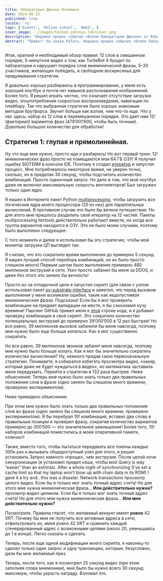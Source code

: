 ```yaml
---
title: Лаборатория Джонни Взломана
date: 2024-06-25
published: true
locale: 'ru'
tags: ['Events', 'Online school', 'Web3', ]
cover_image: ../images/hacked-johnnys-lab/cover.png
description: 'Недавно прошло событие «Взлом Лаборатории Джонни» от Robonomics, и я действительно считаю, что смог взломать ее! За исключением очень первой попытки, которую я проиграл из-за недопонимания правил, я выиграл каждый раунд, в котором принимал участие, и вот небольшая история «как это было».'
abstract: "Привет! На связи PaTara. Недавно прошло событие «Взлом Лаборатории Джонни» от Robonomics, и я действительно считаю, что смог взломать ее! За исключением очень первой попытки, которую я проиграл из-за недопонимания правил, я выиграл каждый раунд, в котором принимал участие, и вот небольшая история «как это было». "
---
```


Итак, краткий и необходимый обзор правил: 12 слов в смешанном порядке, 5-минутное видео о том, как TurtleBot 4 бродит по лаборатории и нарушает порядок слов мнемонической фразы, 5–20 участников, желающих победить, и свободное воскресенье для придумывания стратегии.

<rb-image zoom src="hacked-johnnys-lab/0.png" alt="Game Interface" />

Я довольно хорошо разбираюсь в программировании, у меня есть хороший ноутбук и почти нет навыков распознавания изображений. Более того, 
Я решил играть честно, что означает отсутствие загрузки видео, злоупотребления скоростью воспроизведения, навигации по плейбару. 
Так что выбранная стратегия была хорошо знакомым методом брутфорса. Звучит больше как взлом, чем что-то еще.
Что у нас здесь: набор из 12 слов в перемешанном порядке. Это дает нам 12! (факториал) вариантов фраз 
(479’001’600, чтобы быть точным). Довольно большое количество для обработки!


## Стратегия 1: глупая и прямолинейная.

Ну что еще мне нужно, просто иди и разберись! Но вот первый трюк: 12! мнемонических фраз просто не помещаются 
мои 64 ГБ ОЗУ! Я получил ошибку SIGTERM в консоли IDE. 
Поэтому я создал [итератор](https://docs.python.org/3/library/itertools.html#itertools.permutations) и запустил процесс.
Мне потребовалось некоторое время, не уверен точно, сколько, но в пределах 30 секунд, чтобы подсчитать количество комбинаций.
Просто оценочный запуск. Но дело в том, что мой ноутбук даже не включил максимальную скорость вентиляторов! Был загружен только один ядро. 

Я нашел в Интернете пакет Python [multiprocessing](https://docs.python.org/3/library/multiprocessing.html), чтобы загрузить все 
логические ядра моего процессора (20 из них) для параллельных вычислений. В противном случае это было бы вечное путешествие. 
Но для этого мне пришлось разделить свой итератор на 12 частей. Пакеты multiprocessing itertools действительно работают вместе, 
но когда вся группа вариантов находится в ОЗУ. Это не было моим случаем, поэтому было выполнено следующее:

<rb-image zoom src="hacked-johnnys-lab/1.png" alt="Parallelizing"/>


С того момента и далее я использовал бы эту стратегию, чтобы мой монитор загрузки ЦП выглядел так:

<rb-image zoom src="hacked-johnnys-lab/1_1.png" alt="CPU Load"/>


Я считаю, что это сократило время выполнения до примерно 5 секунд. Я нашел лучший способ перебора 
комбинаций, но их было просто слишком много! Первым шагом было выполнение примерно 480 миллионов 
экструзий в сети. Узел просто забанил бы меня за DDOS, и даже без этого это заняло бы вечность!

<rb-image zoom src="hacked-johnnys-lab/2.png" alt="1st Attempt"/>


Просто из-за отладочной цели я запустил скрипт (для связи с узлом использовал 
пакет [py-substrate-interface](https://pypi.org/project/substrate-interface/1.0.3/) и заметил, что перед вызовом 
выполнения у меня возникали ошибки, такие как _недопустимая мнемоническая фраза_. Подсказка! Если бы я мог проверить комбинацию на предмет 
валидации на месте, я бы сэкономил кучу времени! Парсинг GitHub привел меня к 
[этой](https://github.com/polkascan/py-substrate-interface/blob/master/substrateinterface/keypair.py#L170) 
строке кода, и я добавил проверку комбинации в свой скрипт. Это сократило количество потенциальных экструзий до примерно 39’000’000 в 12 раз быстрее!
Но все равно, 39 миллионов вызовов забанили бы меня навсегда, поэтому мне нужно было еще больше копаться. Как я мог существенно сократить

<rb-image zoom src="hacked-johnnys-lab/3.png" alt="2nd Attempt"/>


Но все равно, 39 миллионов звонков забанят меня навсегда, поэтому мне нужно было больше копать. Как я мог бы значительно сократить количество вычислений? Ну, немного предав свою первоначальную стратегию. Понимаете, я собирался избегать просмотра видео, 
«хакер, который даже не будет нуждаться в видео», но математика заставила меня передумать. Перейти к стратегии в 132 раза быстрее. 
Ниже объяснение: 
Теперь мне нужно было знать только два правильных положения слов в фразе (одно заняло бы слишком много времени, проверено экспериментом).

Ниже приведено объяснение:

<rb-image zoom src="hacked-johnnys-lab/4.png" alt="2 Words Insertion"/>


При этом мне нужно было знать только два правильных положения слов во фразе (одно заняло бы слишком много времени, проверено экспериментом).
Я бы перебрал 10! комбинаций, вставил два слова в правильные позиции и проверил фразу,
сократив количество вариантов примерно до 300’000 — это значительное уменьшение! Более того, 10! наборов комбинаций поместились в моей оперативной памяти, отлично!!

<rb-image zoom src="hacked-johnnys-lab/5.png" alt="3rd Attempt"/>


Также, вместо того, чтобы пытаться передавать все токены каждые 300к раз и вызывать общедоступный узел для этого, я решил установить 
Запрос намного «проще», чем экструзия. После целой ночи синхронизации (я установил предел кэша, чтобы мой 
Query is way “easier” than an extrinsic. After a whole night of synchronizing (I’ve set a cache limit so that my 
laptop won’t blow up with chain data in its ROM) I gave it a try and.. this was a disaster. Network transactions 
просмотр целого видео. Если бы я только мог знать точный адрес счета! Но для этого мне нужна мнемоническая фраза… **Или действительно нужна?** 
просмотр видео целиком. Если бы я только мог знать точный адрес счета! Но для этого мне нужна мнемоническая фраза… **Или мне действительно нужно?**

Посмотрите. Правила гласят, что желаемый аккаунт имеет **ровно** 42 XRT. Почему бы мне не получить все активные адреса в сети,
отфильтровать их, имея ровно 42 XRT и сравнить каждый сгенерированный адрес с возможными целями 
(около 20, уменьшаясь до 1 в конце). Легко сказать и сделать. 

Теперь, после еще одной модификации моего скрипта, я наконец-то сделал только один запрос и одну транзакцию, которые, безусловно, 
дали бы мне желаемый приз.

<rb-image zoom src="hacked-johnnys-lab/6.png" alt="4th Attempt"/>


Теперь, после того, как я посмотрел 25 секунд видео (при этом заполняя слова мнемоники), 
мне было бы нужно всего 30 секунд максимум, чтобы украсть награду. Взломал это.

<rb-image zoom src="hacked-johnnys-lab/7.png" alt="Discord Bot Notification"/>



